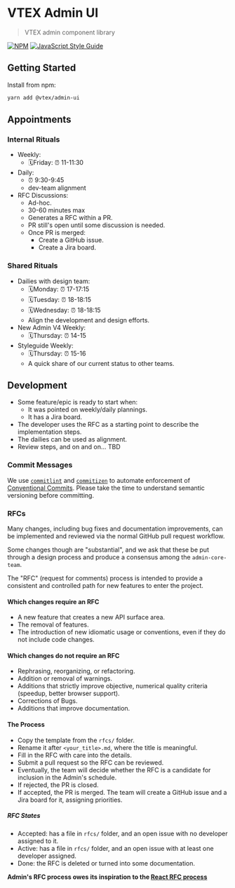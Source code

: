 # VTEX Admin UI

> VTEX admin component library

[![NPM](https://img.shields.io/npm/v/@vtex/admin-ui.svg)](https://www.npmjs.com/package/@vtex/admin-ui) [![JavaScript Style Guide](https://img.shields.io/badge/code_style-standard-brightgreen.svg)](https://standardjs.com)

## Getting Started

Install from npm:

```bash
yarn add @vtex/admin-ui
```

## Appointments

### Internal Rituals

- Weekly:
  - 🗓Friday: ⏰ 11-11:30
- Daily:
  - ⏰ 9:30-9:45
  - dev-team alignment
- RFC Discussions:
  - Ad-hoc.
  - 30-60 minutes max
  - Generates a RFC within a PR.
  - PR still's open until some discussion is needed.
  - Once PR is merged:
    - Create a GitHub issue.
    - Create a Jira board.

### Shared Rituals

- Dailies with design team:
  - 🗓Monday: ⏰ 17-17:15
  - 🗓Tuesday: ⏰ 18-18:15
  - 🗓Wednesday: ⏰ 18-18:15
  - Align the development and design efforts.
- New Admin V4 Weekly:
  - 🗓Thursday: ⏰ 14-15
- Styleguide Weekly:
  - 🗓Thursday: ⏰ 15-16
  - A quick share of our current status to other teams.

## Development

- Some feature/epic is ready to start when:
  - It was pointed on weekly/daily plannings.
  - It has a Jira board.
- The developer uses the RFC as a starting point to describe the implementation steps.
- The dailies can be used as alignment.
- Review steps, and on and on... TBD

### Commit Messages

We use [`commitlint`](https://commitlint.js.org/#/) and [`commitizen`](http://commitizen.github.io/cz-cli/) to automate enforcement of [Conventional Commits](https://www.conventionalcommits.org/). Please take the time to understand semantic versioning before committing.

### RFCs

Many changes, including bug fixes and documentation improvements, can be implemented and reviewed via the normal GitHub pull request workflow.

Some changes though are "substantial", and we ask that these be put through a design process and produce a consensus among the `admin-core-team`.

The "RFC" (request for comments) process is intended to provide a consistent and controlled path for new features to enter the project.

#### Which changes require an RFC

- A new feature that creates a new API surface area.
- The removal of features.
- The introduction of new idiomatic usage or conventions, even if they do not include code changes.

#### Which changes do not require an RFC

- Rephrasing, reorganizing, or refactoring.
- Addition or removal of warnings.
- Additions that strictly improve objective, numerical quality criteria (speedup, better browser support).
- Corrections of Bugs.
- Additions that improve documentation.

#### The Process

- Copy the template from the `rfcs/` folder.
- Rename it after `<your_title>.md`, where the title is meaningful.
- Fill in the RFC with care into the details.
- Submit a pull request so the RFC can be reviewed.
- Eventually, the team will decide whether the RFC is a candidate for inclusion in the Admin's schedule.
- If rejected, the PR is closed.
- If accepted, the PR is merged. The team will create a GitHub issue and a Jira board for it, assigning priorities.

##### RFC States

- Accepted: has a file in `rfcs/` folder, and an open issue with no developer assigned to it.
- Active: has a file in `rfcs/` folder, and an open issue with at least one developer assigned.
- Done: the RFC is deleted or turned into some documentation.

**Admin's RFC process owes its inspiration to the [React RFC process]**

[react rfc process]: https://github.com/reactjs/rfcs
